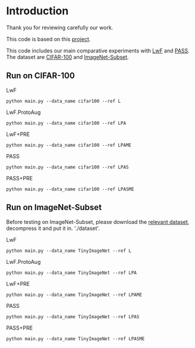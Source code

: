 # Introduction

Thank you for reviewing carefully our work.



This code is based on this [project](https://github.com/Impression2805/CVPR21_PASS).



This code includes our main comparative experiments with [LwF](https://arxiv.org/pdf/1606.09282.pdf) and [PASS](https://openaccess.thecvf.com/content/CVPR2021/papers/Zhu_Prototype_Augmentation_and_Self-Supervision_for_Incremental_Learning_CVPR_2021_paper.pdf). The dataset are [CIFAR-100](https://www.cs.toronto.edu/~kriz/cifar.html) and [ImageNet-Subset](https://drive.google.com/file/d/1gRoYB0_bemvImFE3I30lmFsawOidQJP3/view?usp=sharing).



 ## Run on CIFAR-100

LwF

```
python main.py --data_name cifar100 --ref L
```

LwF.ProtoAug

```
python main.py --data_name cifar100 --ref LPA
```

LwF+PRE

```
python main.py --data_name cifar100 --ref LPAME
```

PASS

```
python main.py --data_name cifar100 --ref LPAS
```

PASS+PRE

```
python main.py --data_name cifar100 --ref LPASME
```





## Run on ImageNet-Subset

Before testing on ImageNet-Subset,  please download the [relevant dataset](https://drive.google.com/file/d/1gRoYB0_bemvImFE3I30lmFsawOidQJP3/view?usp=sharing), decompress it and put it in. './dataset'.



LwF

```
python main.py --data_name TinyImageNet --ref L
```

LwF.ProtoAug

```
python main.py --data_name TinyImageNet --ref LPA
```

LwF+PRE

```
python main.py --data_name TinyImageNet --ref LPAME
```

PASS

```
python main.py --data_name TinyImageNet --ref LPAS
```

PASS+PRE

```
python main.py --data_name TinyImageNet --ref LPASME
```

